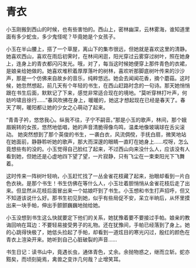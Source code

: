 # 青衣

小玉刚搬到西山的时候，也有些害怕的。西山上，密林幽深，云林雾海，谁知道里面有多少蛇虫，多少鬼怪呢？毕竟她是个女孩子。 

小玉在半山腰上，搭了一个草屋，离山下的集市很远，但她就是喜欢这里的清静。她喜欢西山，喜欢在雨后初霁时，在林间闲逛，阳光穿过云雾穿过树叶，照在她身上，连身上的青衣都闪闪发光。哦，对了，每当这时候她便穿上那件青色的衣裙，是娘亲给她做的。她喜欢堆积着厚厚落叶的树林，喜欢听那脚底树叶传来的沙沙声，那是一个仿佛来自故乡的音乐，纯粹悠远。她会去闻闻花香，摘个蘑菇。这时候，她忽然想起，前几天有个年轻的书生，在西山赶路时念的一句诗。那天她悄悄跟在书生后面，默默记了下来，感觉非常适合现在的境地。“莫听穿林打叶声，何妨吟啸且徐行……”春风吹拂在身上，暖暖的，她这才想起现在已经是春天了。春天了啊，暖阳都让她的少女之心萌动了起来。 

“青青子衿，悠悠我心。纵我不往，子宁不嗣音。”那是小玉的歌声，林间，那个娥眉婉转的女孩，悠然地低唱，她的声音清脆得像鸟鸣，温柔地像玻璃球在舌尖滚动。 她突然想到了那个英俊的书生，一袭白衣，风流倜傥，手抚白扇，微笑地站在她面前，静静聆听她的歌声，那大而深邃的眼睛一直盯在她身上……哎呀，怎么竟想些有的没的。小玉觉得自己脸红了起来，不过西山向来没什么人，应该没有人看到她，但她还是心虚地四下望了望，一片寂静，只有飞尘在一束束阳光下飞舞着。 

这时传来一阵树叶轻响，小玉赶忙找了一丛金雀花枝藏了起来，抬眼却看到一片白色衣袂。是那个书生！书生仿佛在等什么人，小玉壮着胆悄悄从金雀花枝后走了出来。但显然从花枝后面冒出来一个姑娘吓到了书生。小玉想和书生打声招呼，但又不知道该说什么好。那书生初见到她，似乎有些局促不安，呆立半晌后，从怀里摸出来一块手帕，伸出手颤颤巍巍地抛给她。 

小玉没想到书生这么快就要定下他们的关系，她犹豫着要不要接过手帕。娘亲的教诲回响在耳边：不要轻易接受男子的礼物。还在犹豫间，手帕已经落到了身上。她的心跳得快极了，她低头捡起了手帕，却看到一道炫目的寒光闪过，殷红的颜色在青衣上渲染开来。她听到自己心脏破裂的声音…… 

书生日记：读书山中，竟遇长虫，通体青色，丈余。余抛物惑之，继而立斩。蛇亦黠矣，而顷刻毙焉，禽兽之变诈几何哉？止增笑耳。